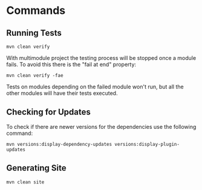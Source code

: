 # Commands

## Running Tests

```shell
mvn clean verify
```

With multimodule project the testing process will be stopped once a module fails. To avoid this there is the "fail at end" property:

```shell
mvn clean verify -fae
```

Tests on modules depending on the failed module won't run, but all the other modules will have their tests executed.

## Checking for Updates

To check if there are newer versions for the dependencies use the following command:

```shell
mvn versions:display-dependency-updates versions:display-plugin-updates
```

## Generating Site

```shell
mvn clean site
```



